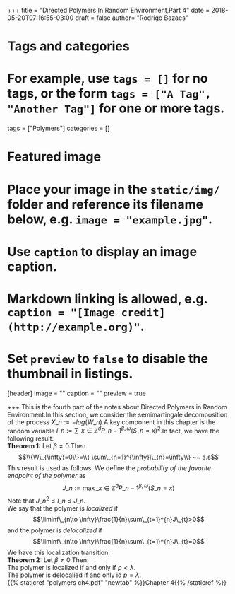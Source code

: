 +++
title = "Directed Polymers In Random Environment,Part 4"
date = 2018-05-20T07:16:55-03:00
draft = false
author= "Rodrigo Bazaes"

# Tags and categories
# For example, use `tags = []` for no tags, or the form `tags = ["A Tag", "Another Tag"]` for one or more tags.
tags = ["Polymers"]
categories = []

# Featured image
# Place your image in the `static/img/` folder and reference its filename below, e.g. `image = "example.jpg"`.
# Use `caption` to display an image caption.
#   Markdown linking is allowed, e.g. `caption = "[Image credit](http://example.org)"`.
# Set `preview` to `false` to disable the thumbnail in listings.
[header]
image = ""
caption = ""
preview = true

+++
This is the fourth part of the notes about Directed Polymers in Random Environment.In this section, we
consider the semimartingale decomposition of the process $X\_{n}:=-log(W\_{n})$.A key component in this chapter is the random variable $I\_{n}:=\sum\_{x\in \mathbb{Z}^{d}}P\_{n-1}^{\beta,\omega}(S\_{n}=x)^{2}$.In fact, we have the following result:\
**Theorem 1:** Let $\beta\not=0$.Then $$\\{W\_{\infty}=0\\}=\\{ \sum\_{n=1}^{\infty}I\_{n}=\infty\\} ~~ a.s$$
This result is used as follows. We define the *probability of the favorite endpoint of the polymer* as $$J\_{n}:=\max\_{x\in \mathbb{Z}^{d}}P\_{n-1}^{\beta,\omega}(S\_{n}=x)$$
Note that $J\_{n}^{2}\leq I\_{n}\leq J\_{n}$.\
We say that the polymer is *localized* if $$\liminf\_{n\to \infty}\frac{1}{n}\sum\_{t=1}^{n}J\_{t}>0$$
and the polymer is *delocalized* if $$\liminf\_{n\to \infty}\frac{1}{n}\sum\_{t=1}^{n}J\_{t}=0$$
We have this localization transition:\
**Theorem 2:** Let $\beta\not=0$.Then:\
The polymer is localized if and only if $p<\lambda$.\
The polymer is delocalied if and only id $p=\lambda$.\
{{% staticref "polymers ch4.pdf" "newtab" %}}Chapter 4{{% /staticref %}}
